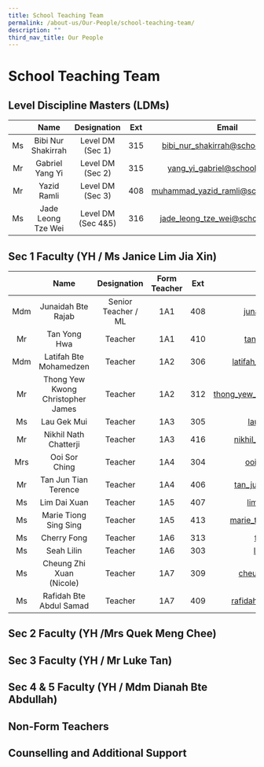 ```yaml
---
title: School Teaching Team
permalink: /about-us/Our-People/school-teaching-team/
description: ""
third_nav_title: Our People
---
```

# School Teaching Team

## Level Discipline Masters (LDMs)

|     |         Name        |     Designation    |  Ext |                  Email                  |
|:---:|:---------:|:-----------:|:----:|:--------------:|
| Ms  | Bibi Nur Shakirrah  |  Level DM (Sec 1)  | 315  |    [bibi\_nur\_shakirrah@schools.gov.sg](mailto:bibi_nur_shakirrah@schools.gov.sg)    |
|  Mr | Gabriel Yang Yi     |  Level DM (Sec 2)  |  315 |      [yang\_yi\_gabriel@schools.gov.sg](mailto:yang_yi_gabriel@schools.gov.sg)     |
|  Mr | Yazid Ramli         |  Level DM (Sec 3)  |  408 | [muhammad\_yazid\_ramli@schools.gov.sg](mailto:muhammad_yazid_ramli@schools.gov.sg) |
|  Ms | Jade Leong Tze Wei  | Level DM (Sec 4&5) |  316 |    [jade\_leong\_tze\_wei@schools.gov.sg](mailto:jade_leong_tze_wei@schools.gov.sg)    |

## Sec 1 Faculty (YH / Ms Janice Lim Jia Xin)

|     |   Name    |     Designation     | Form Teacher |  Ext  |     Email            |
|:---:|:-------:|:-----:|:-----:|:-----:|:-------:|
| Mdm | Junaidah Bte Rajab                 | Senior Teacher / ML | 1A1          |   408 |       [junaidah\_rajab@schools.gov.sg](mailto:junaidah_rajab@schools.gov.sg)       |
|  Mr | Tan Yong Hwa                       |       Teacher       | 1A1          | 410   |         tan_yong_hwa@schools.gov.sg        |
| Mdm | Latifah Bte Mohamedzen             |       Teacher       | 1A2          | 306   |      latifah_mohamedzen@schools.gov.sg     |
|  Mr | Thong Yew Kwong Christopher James  |       Teacher       | 1A2          | 312   | thong_yew_kwong_christopher@schools.gov.sg |
|  Ms | Lau Gek Mui                        |       Teacher       | 1A3          |   305 |         lau_gek_mui@schools.gov.sg         |
|  Mr | Nikhil Nath Chatterji              |       Teacher       | 1A3          | 416   |    nikhil_nath_chatterji@schools.gov.sg    |
| Mrs | Ooi Sor Ching                      |       Teacher       | 1A4          |   304 |        ooi_sor_ching@schools.gov.sg        |
|  Mr | Tan Jun Tian Terence               |       Teacher       | 1A4          |   406 |     tan_juntian_terence@schools.gov.sg     |
|  Ms | Lim Dai Xuan                       |       Teacher       | 1A5          | 407   |         lim_dai_xuan@schools.gov.sg        |
|  Ms | Marie Tiong Sing Sing              |       Teacher       | 1A5          | 413   |    marie_tiong_sing_sing@schools.gov.sg    |
|  Ms | Cherry Fong                        |       Teacher       | 1A6          | 313   |           fong_cherry@moe.edu.sg           |
|  Ms | Seah Lilin                         |       Teacher       | 1A6          | 303   |          lilin_seah@schools.gov.sg         |
|  Ms | Cheung Zhi Xuan (Nicole)           |       Teacher       | 1A7          | 309   |       cheung_zhi_xuan@schools.gov.sg       |
|  Ms | Rafidah Bte Abdul Samad            |       Teacher       |      1A7     | 409   |     rafidah_abdul_samad@schools.gov.sg     |

## Sec 2 Faculty (YH /Mrs Quek Meng Chee) 


## Sec 3 Faculty (YH / Mr Luke Tan)


## Sec 4 & 5 Faculty (YH / Mdm Dianah Bte Abdullah)


## Non-Form Teachers



## Counselling and Additional Support